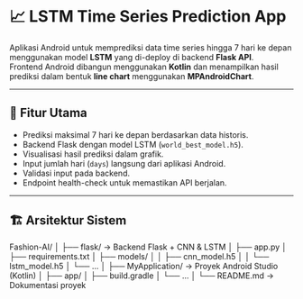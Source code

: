 # 📈 LSTM Time Series Prediction App

Aplikasi Android untuk memprediksi data time series hingga 7 hari ke depan menggunakan model **LSTM** yang di-deploy di backend **Flask API**.  
Frontend Android dibangun menggunakan **Kotlin** dan menampilkan hasil prediksi dalam bentuk **line chart** menggunakan **MPAndroidChart**.

---

## 🚀 Fitur Utama
- Prediksi maksimal 7 hari ke depan berdasarkan data historis.
- Backend Flask dengan model LSTM (`world_best_model.h5`).
- Visualisasi hasil prediksi dalam grafik.
- Input jumlah hari (`days`) langsung dari aplikasi Android.
- Validasi input pada backend.
- Endpoint health-check untuk memastikan API berjalan.

---

## 🏗️ Arsitektur Sistem
Fashion-AI/
│
├── flask/            -> Backend Flask + CNN & LSTM
│   ├── app.py
│   ├── requirements.txt
│   ├── models/
│   │   ├── cnn_model.h5
│   │   └── lstm_model.h5
│   └── ...
│
├── MyApplication/    -> Proyek Android Studio (Kotlin)
│   ├── app/
│   ├── build.gradle
│   └── ...
│
└── README.md         -> Dokumentasi proyek